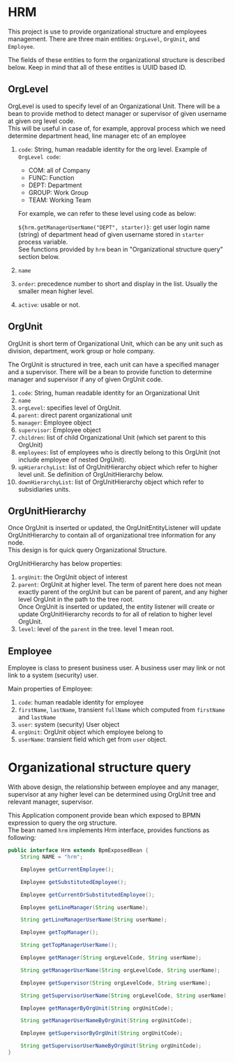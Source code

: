 # HRM
This project is use to provide organizational structure and employees management. 
There are three main entities: `OrgLevel`, `OrgUnit`, and `Employee`.

The fields of these entities to form the organizational structure is described below. Keep in mind that all of these entities is UUID based ID.

## OrgLevel

OrgLevel is used to specify level of an Organizational Unit. There will be a bean to provide method to detect manager or supervisor of given username at given org level code.  
This will be useful in case of, for example, approval process which we need determine department head, line manager etc of an employee

1. `code`: String, human readable identity for the org level. Example of `OrgLevel code`:

    * COM: all of Company
    * FUNC: Function
    * DEPT: Department
    * GROUP: Work Group
    * TEAM: Working Team

    For example, we can refer to these level using code as below:
    
    `${hrm.getManagerUserName("DEPT", starter)}`: get user login name (string) of department head of given username stored in `starter` process variable.  
    See functions provided by `hrm` bean in "Organizational structure query" section below.

2. `name`
3. `order`: precedence number to short and display in the list. Usually the smaller mean higher level.
4. `active`: usable or not.

## OrgUnit

OrgUnit is short term of Organizational Unit, which can be any unit such as division, department, work group or hole company.

The OrgUnit is structured in tree, each unit can have a specified manager and a supervisor. There will be a bean to provide function to determine manager and supervisor if any of given OrgUnit code.

1. `code`: String, human readable identity for an Organizational Unit
2. `name`
3. `orgLevel`: specifies level of OrgUnit.
4. `parent`: direct parent organizational unit
5. `manager`: Employee object
6. `supervisor`: Employee object
7. `children`: list of child Organizational Unit (which set parent to this OrgUnit)
8. `employees`: list of employees who is directly belong to this OrgUnit (not include employee of nested OrgUnit).
9. `upHierarchyList`: list of OrgUnitHierarchy object which refer to higher level unit. Se definition of OrgUnitHierarchy below.
10. `downHierarchyList`: list of OrgUnitHierarchy object which refer to subsidiaries units.

## OrgUnitHierarchy

Once OrgUnit is inserted or updated, the OrgUnitEntityListener will update OrgUnitHierarchy to contain all of organizational tree information for any node.  
This design is for quick query Organizational Structure.

OrgUnitHierarchy has below properties:

1. `orgUnit`: the OrgUnit object of interest
2. `parent`: OrgUnit at higher level. The term of parent here does not mean exactly parent of the orgUnit but can be parent of parent, and any higher level OrgUnit in the path to the tree root.  
Once OrgUnit is inserted or updated, the entity listener will create or update OrgUnitHierarchy records to for all of relation to higher level OrgUnit.
3. `level`: level of the `parent` in the tree. level 1 mean root.

## Employee

Employee is class to present business user. A business user may link or not link to a system (security) user.

Main properties of Employee:

1. `code`: human readable identity for employee
2. `firstName`, `lastName`, transient `fullName` which computed from `firstName` and `lastName`
3. `user`: system (security) User object
4. `orgUnit`: OrgUnit object which employee belong to
5. `userName`: transient field which get from `user` object.

# Organizational structure query
With above design, the relationship between employee and any manager, supervisor at any higher level can be determined using OrgUnit tree and relevant manager, supervisor.

This Application component provide bean which exposed to BPMN expression to query the org structure.  
The bean named `hrm` implements Hrm interface, provides functions as following:

```java
public interface Hrm extends BpmExposedBean {
    String NAME = "hrm";

    Employee getCurrentEmployee();

    Employee getSubstitutedEmployee();

    Employee getCurrentOrSubstitutedEmployee();

    Employee getLineManager(String userName);

    String getLineManagerUserName(String userName);

    Employee getTopManager();

    String getTopManagerUserName();

    Employee getManager(String orgLevelCode, String userName);

    String getManagerUserName(String orgLevelCode, String userName);

    Employee getSupervisor(String orgLevelCode, String userName);

    String getSupervisorUserName(String orgLevelCode, String userName);

    Employee getManagerByOrgUnit(String orgUnitCode);

    String getManagerUserNameByOrgUnit(String orgUnitCode);

    Employee getSupervisorByOrgUnit(String orgUnitCode);

    String getSupervisorUserNameByOrgUnit(String orgUnitCode);
}
```

    